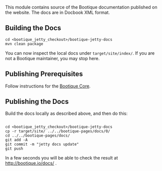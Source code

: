 This module contains source of the Bootique documentation published on the website. The docs are in Docbook XML format.

## Building the Docs

```shell
cd <bootique_jetty_checkout>/bootique-jetty-docs
mvn clean package
```

You can now inspect the local docs under ```target/site/index/```. If you are not a Bootique maintainer, you may stop here. 

## Publishing Prerequisites

Follow instructions for the [Bootique Core](https://github.com/nhl/bootique/blob/master/bootique-docs/README.md).

## Publishing the Docs

Build the docs locally as described above, and then do this:

```shell

cd <bootique_jetty_checkout>/bootique-jetty-docs
cp -r target/site/ ../../bootique-pages/docs/0/
cd ../../bootique-pages/docs/ 
git add -A
git commit -m "jetty docs update"
git push
```

In a few seconds you will be able to check the result at http://bootique.io/docs/ .